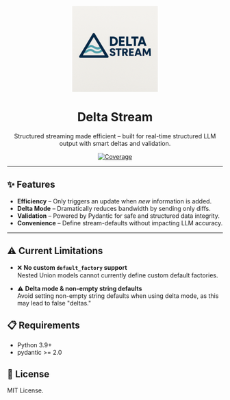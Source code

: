 <p align="center">
  <img src="logo.png" alt="Delta Stream Logo" height="200"/>
</p>

<h1 align="center">Delta Stream</h1>
<p align="center">Structured streaming made efficient – built for real-time structured LLM output with smart deltas and validation.</p>

<div align="center">

<!-- [![PyPI version](https://badge.fury.io/py/delta-stream.svg)](https://pypi.org/project/delta-stream/) -->
<!-- [![Python Versions](https://img.shields.io/pypi/pyversions/delta-stream.svg)](https://pypi.org/project/delta-stream/)
[![License](https://img.shields.io/github/license/your-org/delta-stream)](https://github.com/your-org/delta-stream/blob/main/LICENSE) -->
<!-- [![CI](https://github.com/your-org/delta-stream/actions/workflows/ci.yml/badge.svg)](https://github.com/your-org/delta-stream/actions/workflows/ci.yml) -->
[![Coverage](https://codecov.io/gh/DavidTokar12/DeltaStream/graph/badge.svg?token=L8WPX4BHLL)](https://codecov.io/gh/DavidTokar12/DeltaStream)

</div>

<!-- <p align="center">
  <a href="https://your-project-url.com">
    <img src="https://your-image-url.com/demo.gif" alt="Delta Stream Demo" height="400"/>
  </a>
</p> -->

---

## ✨ Features

- **Efficiency** – Only triggers an update when *new* information is added.
- **Delta Mode** – Dramatically reduces bandwidth by sending only diffs.
- **Validation** – Powered by Pydantic for safe and structured data integrity.
- **Convenience** – Define stream-defaults without impacting LLM accuracy.

<!-- ---

## 📦 Installation

We recommend using [uv](https://docs.astral.sh/uv/) for fast installs:

```bash
uv add delta-stream
```

Or with pip:

```bash
pip install delta-stream
```

---

## 🚀 Usage

> TBD – usage examples and code snippets coming soon. -->

---

## ⚠️ Current Limitations

- ❌ **No custom `default_factory` support**  
  Nested Union models cannot currently define custom default factories.

- ⚠️ **Delta mode & non-empty string defaults**  
  Avoid setting non-empty string defaults when using delta mode, as this may lead to false "deltas."


## 📋 Requirements

- Python 3.9+
- pydantic >= 2.0


## 📄 License

MIT License.
